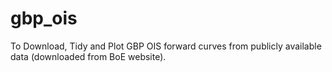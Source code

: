 # gbp_ois
To Download, Tidy and Plot GBP OIS forward curves from publicly available data (downloaded from BoE website).
